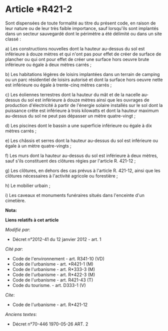 # Article *R421-2

Sont dispensées de toute formalité au titre du présent code, en raison de leur nature ou de leur très faible importance, sauf
lorsqu'ils sont implantés dans un secteur sauvegardé dont le périmètre a été délimité ou dans un site classé : 

a) Les constructions nouvelles dont la hauteur au-dessus du sol est inférieure à douze mètres et qui n'ont pas pour effet de
créer de surface de plancher ou qui ont pour effet de créer une surface hors oeuvre brute inférieure ou égale à deux mètres
carrés ; 

b) Les habitations légères de loisirs implantées dans un terrain de camping ou un parc résidentiel de loisirs autorisé et
dont la surface hors oeuvre nette est inférieure ou égale à trente-cinq mètres carrés ; 

c) Les éoliennes terrestres dont la hauteur du mât et de la nacelle au-dessus du sol est inférieure à douze mètres ainsi que
les ouvrages de production d'électricité à partir de l'énergie solaire installés sur le sol dont la puissance crête est
inférieure à trois kilowatts et dont la hauteur maximum au-dessus du sol ne peut pas dépasser un mètre quatre-vingt ; 

d) Les piscines dont le bassin a une superficie inférieure ou égale à dix mètres carrés ; 

e) Les châssis et serres dont la hauteur au-dessus du sol est inférieure ou égale à un mètre quatre-vingts ; 

f) Les murs dont la hauteur au-dessus du sol est inférieure à deux mètres, sauf s'ils constituent des clôtures régies par
l'article R. 421-12 ; 

g) Les clôtures, en dehors des cas prévus à l'article R. 421-12, ainsi que les clôtures nécessaires à l'activité agricole ou
forestière ; 

h) Le mobilier urbain ; 

i) Les caveaux et monuments funéraires situés dans l'enceinte d'un cimetière.

**Nota:**



**Liens relatifs à cet article**

_Modifié par_:

  - Décret n°2012-41 du 12 janvier 2012 - art. 1

_Cité par_:

  - Code de l'environnement - art. R341-10 (VD)
  - Code de l'urbanisme - art. *R421-1 (M)
  - Code de l'urbanisme - art. R*333-3 (M)
  - Code de l'urbanisme - art. R*422-3 (M)
  - Code de l'urbanisme - art. R421-43 (T)
  - Code du tourisme. - art. D333-1 (V)

_Cite_:

  - Code de l'urbanisme - art. R*421-12

_Anciens textes_:

  - Décret n°70-446 1970-05-26 ART. 2
